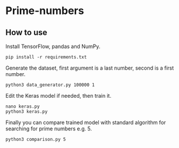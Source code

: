 # Prime-numbers
## How to use
Install TensorFlow, pandas and NumPy.
```
pip install -r requirements.txt
```
Generate the dataset, first argument is a last number, second is a first number.
```
python3 data_generator.py 100000 1
```
Edit the Keras model if needed, then train it.
```
nano keras.py
python3 keras.py
```
Finally you can compare trained model with standard algorithm for searching for prime numbers e.g. 5.
```
python3 comparison.py 5
```
